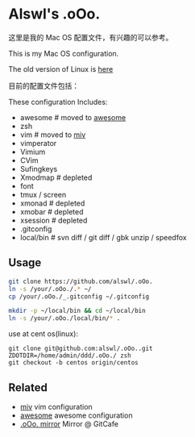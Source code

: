 # Alswl's .oOo. #

这里是我的 Mac OS 配置文件，有兴趣的可以参考。

This is my Mac OS configuration.

The old version of Linux is [here](https://github.com/alswl/.oOo./tree/ubuntu-final)

目前的配置文件包括：

These configuration Includes: 

*   awesome # moved to [awesome][]
*   zsh
*   vim # moved to [miv][]
*   vimperator
*   Vimium
*   CVim
*   Sufingkeys
*   Xmodmap # depleted
*   font
*   tmux / screen
*   xmonad # depleted
*   xmobar # depleted
*   xsession # depleted
*   .gitconfig
*   local/bin # svn diff / git diff / gbk unzip / speedfox


## Usage ##

``` bash
git clone https://github.com/alswl/.oOo.
ln -s /your/.oOo./.* ~/
cp /your/.oOo./_.gitconfig ~/.gitconfig

mkdir -p ~/local/bin && cd ~/local/bin
ln -s /your/.oOo./local/bin/* .
```

use at cent os(linux):
```
git clone git@github.com:alswl/.oOo..git
ZDOTDIR=/home/admin/ddd/.oOo./ zsh
git checkout -b centos origin/centos
```

## Related ##

* [miv][] vim configuration
* [awesome][] awesome configuration
* [.oOo. mirror][] Mirror @ GitCafe

[.oOo.]: https://github.com/alswl/.oOo.
[.oOo. mirror]: https://gitcafe.com/alswl/.oOo.
[awesome]: https://github.com/alswl/awesome
[miv]: https://github.com/alswl/miv
